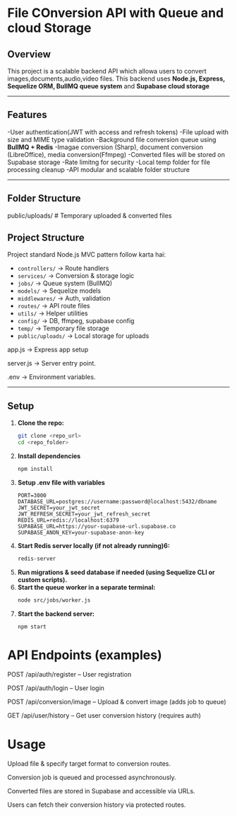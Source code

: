 # File COnversion API with Queue and cloud Storage

## Overview

This project is a scalable backend API which allowa users to convert images,documents,audio,video files.
This backend  uses **Node.js, Express, Sequelize ORM, BullMQ queue system** and **Supabase cloud storage** 

---

## Features

-User authentication(JWT with access and refresh tokens)
-File upload with size and MIME type validation
-Background file conversion queue using **BullMQ + Redis**
-Imagae conversion (Sharp), document conversion (LibreOffice), media conversion(Ffmpeg) 
-Converted files will be stored on Supabase storage
-Rate limitng for security
-Local temp folder for file processing cleanup
-API modular and scalable folder structure

---

## Folder Structure

public/uploads/ # Temporary uploaded & converted files

## Project Structure
Project standard Node.js MVC pattern follow karta hai:
- `controllers/` → Route handlers
- `services/` → Conversion & storage logic
- `jobs/` → Queue system (BullMQ)
- `models/` → Sequelize models
- `middlewares/` → Auth, validation
- `routes/` → API route files
- `utils/` → Helper utilities
- `config/` → DB, ffmpeg, supabase config
- `temp/` → Temporary file storage
- `public/uploads/` → Local storage for uploads

app.js   → Express app setup

server.js  →  Server entry point.

.env  →  Environment variables.

---

## Setup

1. **Clone the repo:**
   ```bash
   git clone <repo_url>
   cd <repo_folder>
   ```
2. **Install dependencies**
   ```bash
   npm install
   ```
3. **Setup .env file with variables**
   ```env
   PORT=3000
   DATABASE_URL=postgres://username:password@localhost:5432/dbname
   JWT_SECRET=your_jwt_secret
   JWT_REFRESH_SECRET=your_jwt_refresh_secret
   REDIS_URL=redis://localhost:6379
   SUPABASE_URL=https://your-supabase-url.supabase.co
   SUPABASE_ANON_KEY=your-supabase-anon-key
   ```
4. **Start Redis server locally (if not already running)6:**
   ```bash
   redis-server
   ```
5. **Run migrations & seed database if needed (using Sequelize CLI or custom scripts).**
6. **Start the queue worker in a separate terminal:**
   ```bash
   node src/jobs/worker.js
   ```
7. **Start the backend server:**
   ```bash
   npm start
   ```
# API Endpoints (examples)

POST /api/auth/register – User registration

POST /api/auth/login – User login

POST /api/conversion/image – Upload & convert image (adds job to queue)

GET /api/user/history – Get user conversion history (requires auth)

# Usage 

Upload file & specify target format to conversion routes.

Conversion job is queued and processed asynchronously.

Converted files are stored in Supabase and accessible via URLs.

Users can fetch their conversion history via protected routes.




   
          
